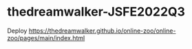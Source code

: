 # thedreamwalker-JSFE2022Q3
Deploy https://thedreamwalker.github.io/online-zoo/online-zoo/pages/main/index.html
